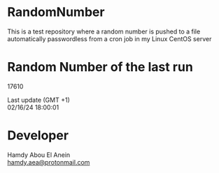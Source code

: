 # RandomNumber    
This is a test repository where a random number is pushed to a file automatically passwordless from a cron job in my Linux CentOS server    
# Random Number of the last run   
17610
      
Last update (GMT +1)    
02/16/24 18:00:01
# Developer    
Hamdy Abou El Anein   
hamdy.aea@protonmail.com
